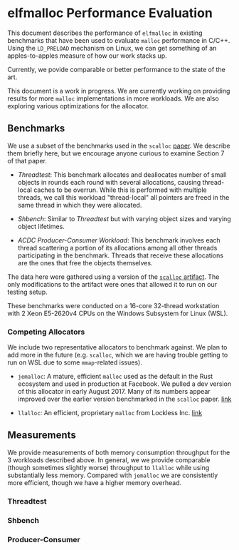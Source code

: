 # elfmalloc Performance Evaluation

This document describes the performance of `elfmalloc` in existing
benchmarks that have been used to evaluate `malloc` performance in
C/C++. Using the `LD_PRELOAD` mechanism on Linux, we can get something
of an apples-to-apples measure of how our work stacks up.

Currently, we povide comparable or better performance to the state of
the art.

This document is a work in progress. We are currently working on
providing results for more `malloc` implementations in more
workloads. We are also exploring various optimizations for the
allocator.

## Benchmarks

We use a subset of the benchmarks used in the `scalloc`
[paper](https://arxiv.org/pdf/1503.09006.pdf). We describe them briefly
here, but we encourage anyone curious to examine Section 7 of that paper.

  * *Threadtest*: This benchmark allocates and deallocates number of
    small objects in rounds each round with several allocations, causing
    thread-local caches to be overrun. While this is performed with
    multiple threads, we call this workload "thread-local" all pointers
    are freed in the same thread in which they were allocated.

  * *Shbench*: Similar to *Threadtest* but with varying object sizes and
    varying object lifetimes.

  * *ACDC Producer-Consumer Workload*: This benchmark involves each
    thread scattering a portion of its allocations among all other threads
    participating in the benchmark. Threads that receive these allocations
    are the ones that free the objects themselves.

The data here were gathered using a version of the
[`scalloc` artifact](https://github.com/cksystemsgroup/scalloc-artifact).
The only modifications to the artifact were ones that allowed it to run
on our testing setup.

These benchmarks were conducted on a 16-core 32-thread workstation with
2 Xeon E5-2620v4 CPUs on the Windows Subsystem for Linux (WSL).

### Competing Allocators

We include two representative allocators to benchmark against. We plan
to add more in the future (e.g. `scalloc`, which we are having trouble
getting to run on WSL due to some `mmap`-related issues).

  * `jemalloc`: A mature, efficient `malloc` used as the default in the
    Rust ecosystem and used in production at Facebook. We pulled a dev
    version of this allocator in early August 2017. Many of its numbers
    appear improved over the earlier version benchmarked in the `scalloc`
    paper. [link](https://github.com/jemalloc/jemalloc)

  * `llalloc`: An efficient, proprietary `malloc` from Lockless Inc.
    [link](https://locklessinc.com/)

## Measurements

We provide measurements of both memory consumption throughput for the 3
workloads described above. In general, we we provide comparable
(though sometimes slightly worse) throughput to `llalloc` while using
substantially less memory. Compared with `jemalloc` we are consistently
more efficient, though we have a higher memory overhead.

### Threadtest

### Shbench

### Producer-Consumer
